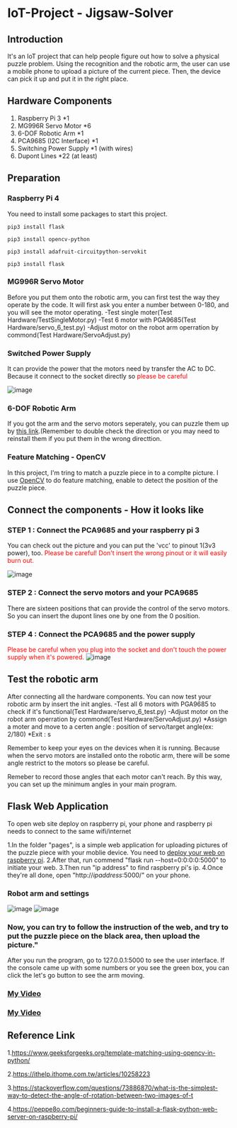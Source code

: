 # IoT-Project - Jigsaw-Solver

## Introduction

It's an IoT project that can help people figure out how to solve a physical puzzle problem. Using the recognition and the robotic arm, the user can use a mobile phone to upload a picture of the current piece. Then, the device can pick it up and put it in the right place.

## Hardware Components

1. Raspberry Pi 3 *1
2. MG996R Servo Motor *6
3. 6-DOF Robotic Arm *1
4. PCA9685 (I2C Interface) *1
5. Switching Power Supply *1 (with wires)
6. Dupont Lines *22 (at least)

## Preparation

### Raspberry Pi 4 

You need to install some packages to start this project.

`
pip3 install flask
`

`
pip3 install opencv-python
`

`
pip3 install adafruit-circuitpython-servokit
`

`
pip3 install flask
`

### MG996R Servo Motor

Before you put them onto the robotic arm, you can first test the way they operate by the code. It will first ask you enter a number between 0-180, and you will see the motor operating.
-Test single moter(Test Hardware/TestSingleMotor.py)
-Test 6 motor with PGA9685(Test Hardware/servo_6_test.py)
-Adjust motor on the robot arm operration by commond(Test Hardware/ServoAdjust.py)

### Switched Power Supply

It can provide the power that the motors need by transfer the AC to DC.
Because it connect to the socket directly so <font color="red"> please be careful</font>

![image](https://github.com/hlyam212/IoT-Project---Jigsaw-Solver/blob/master/PowerSupply.jpg?raw=true)

### 6-DOF Robotic Arm

If you got the arm and the servo motors seperately, you can puzzle them up by [this link](https://www.taiwansensor.com.tw/6軸機械手臂組裝教學/).(Remember to double check the direction or you may need to reinstall them if you put them in the wrong directtion.

### Feature Matching - OpenCV

In this project, I'm tring to match a puzzle piece in to a complte picture. I use [OpenCV](https://docs.opencv.org/4.x/dc/dc3/tutorial_py_matcher.html) to do feature matching, enable to detect the position of the puzzle piece.

## Connect the components - How it looks like

### STEP 1 : Connect the PCA9685 and your raspberry pi 3

You can check out the picture and you can put the 'vcc' to pinout 1(3v3 power), too.
<font color="red"> Please be careful! Don't insert the wrong pinout or it will easily burn out. </font>

![image](https://www.aranacorp.com/wp-content/uploads/16-channel-pwm-controller-pca9685-raspberry-pi_bb-1080x675.png)


### STEP 2 : Connect the servo motors and your PCA9685

There are sixteen positions that can provide the control of the servo motors. So you can insert the dupont lines one by one from the 0 position.

### STEP 4 : Connect the PCA9685 and the power supply

<font color="red"> Please be careful when you plug into the socket and don't touch the power supply when it's powered. </font>
![image](https://github.com/hlyam212/IoT-Project---Jigsaw-Solver/blob/master/PCA_PowerSupply.jpg?raw=true)

## Test the robotic arm

After connecting all the hardware components. You can now test your robotic arm by insert the init angles.
-Test all 6 motors with PGA9685 to check if it's functional(Test Hardware/servo_6_test.py)
-Adjust motor on the robot arm operration by commond(Test Hardware/ServoAdjust.py)
   *Assign a moter and move to a certen angle : position of servo/target angle(ex: 2/180)
   *Exit : s

Remember to keep your eyes on the devices when it is running. Because when the servo motors are installed onto the robotic arm, there will be some angle restrict to the motors so please be careful.

Remeber to record those angles that each motor can't reach. By this way, you can set up the minimum angles in your main program.

## Flask Web Application

To open web site deploy on raspberry pi, your phone and raspberry pi needs to connect to the same wifi/internet

1.In the folder "pages", is a simple web application for uploading pictures of the puzzle piece with your moblie device. You need to [deploy your web on raspberry pi](https://peppe8o.com/beginners-guide-to-install-a-flask-python-web-server-on-raspberry-pi/).
2.After that, run commend "flask run --host=0:0:0:0:5000" to initiate your web. 
3.Then run "ip address" to find raspberry pi's ip.
4.Once they're all done, open "http://*ipaddress*:5000/" on your phone.

### Robot arm and settings

![image](https://github.com/hlyam212/IoT-Project---Jigsaw-Solver/blob/master/ArmSetting1.jpg?raw=true)
![image](https://github.com/hlyam212/IoT-Project---Jigsaw-Solver/blob/master/ArmSetting2.jpg?raw=true)

### Now, you can try to follow the instruction of the web, and try to put the puzzle piece on the black area, then upload the picture."

After you run the program, go to 127.0.0.1:5000 to see the user interface. If the console came up with some numbers or you see the green box, you can click the let's go button to see the arm moving.


### [My Video](https://youtu.be/QB0xtgHW-pQ)
### [My Video](https://youtu.be/H-zhCa2RV10)

## Reference Link

1.https://www.geeksforgeeks.org/template-matching-using-opencv-in-python/

2.https://ithelp.ithome.com.tw/articles/10258223

3.https://stackoverflow.com/questions/73886870/what-is-the-simplest-way-to-detect-the-angle-of-rotation-between-two-images-of-t

4.https://peppe8o.com/beginners-guide-to-install-a-flask-python-web-server-on-raspberry-pi/
